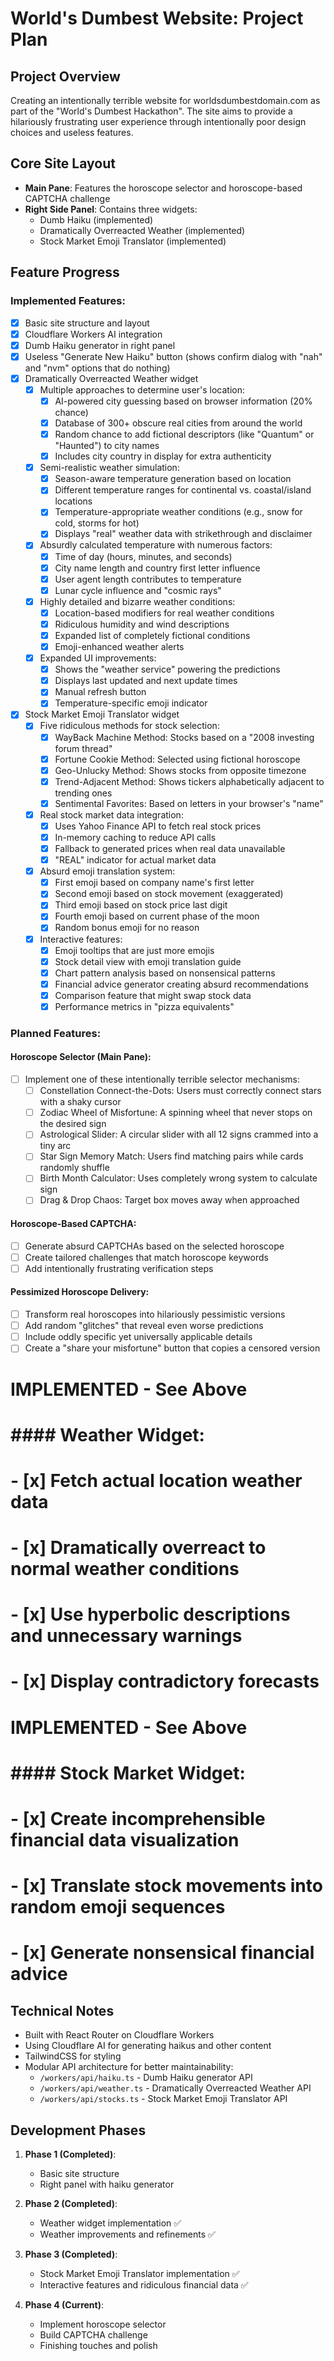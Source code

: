 # World's Dumbest Website: Project Plan

## Project Overview

Creating an intentionally terrible website for worldsdumbestdomain.com as part of the "World's Dumbest Hackathon". The site aims to provide a hilariously frustrating user experience through intentionally poor design choices and useless features.

## Core Site Layout

- **Main Pane**: Features the horoscope selector and horoscope-based CAPTCHA challenge
- **Right Side Panel**: Contains three widgets:
  - Dumb Haiku (implemented)
  - Dramatically Overreacted Weather (implemented)
  - Stock Market Emoji Translator (implemented)

## Feature Progress

### Implemented Features:

- [x] Basic site structure and layout
- [x] Cloudflare Workers AI integration
- [x] Dumb Haiku generator in right panel
- [x] Useless "Generate New Haiku" button (shows confirm dialog with "nah" and "nvm" options that do nothing)
- [x] Dramatically Overreacted Weather widget
  - [x] Multiple approaches to determine user's location:
    - [x] AI-powered city guessing based on browser information (20% chance)
    - [x] Database of 300+ obscure real cities from around the world
    - [x] Random chance to add fictional descriptors (like "Quantum" or "Haunted") to city names
    - [x] Includes city country in display for extra authenticity
  - [x] Semi-realistic weather simulation:
    - [x] Season-aware temperature generation based on location
    - [x] Different temperature ranges for continental vs. coastal/island locations
    - [x] Temperature-appropriate weather conditions (e.g., snow for cold, storms for hot)
    - [x] Displays "real" weather data with strikethrough and disclaimer
  - [x] Absurdly calculated temperature with numerous factors:
    - [x] Time of day (hours, minutes, and seconds)
    - [x] City name length and country first letter influence
    - [x] User agent length contributes to temperature
    - [x] Lunar cycle influence and "cosmic rays"
  - [x] Highly detailed and bizarre weather conditions:
    - [x] Location-based modifiers for real weather conditions
    - [x] Ridiculous humidity and wind descriptions
    - [x] Expanded list of completely fictional conditions
    - [x] Emoji-enhanced weather alerts
  - [x] Expanded UI improvements:
    - [x] Shows the "weather service" powering the predictions
    - [x] Displays last updated and next update times
    - [x] Manual refresh button
    - [x] Temperature-specific emoji indicator
- [x] Stock Market Emoji Translator widget
  - [x] Five ridiculous methods for stock selection:
    - [x] WayBack Machine Method: Stocks based on a "2008 investing forum thread"
    - [x] Fortune Cookie Method: Selected using fictional horoscope
    - [x] Geo-Unlucky Method: Shows stocks from opposite timezone
    - [x] Trend-Adjacent Method: Shows tickers alphabetically adjacent to trending ones
    - [x] Sentimental Favorites: Based on letters in your browser's "name"
  - [x] Real stock market data integration:
    - [x] Uses Yahoo Finance API to fetch real stock prices
    - [x] In-memory caching to reduce API calls
    - [x] Fallback to generated prices when real data unavailable
    - [x] "REAL" indicator for actual market data
  - [x] Absurd emoji translation system:
    - [x] First emoji based on company name's first letter
    - [x] Second emoji based on stock movement (exaggerated)
    - [x] Third emoji based on stock price last digit
    - [x] Fourth emoji based on current phase of the moon
    - [x] Random bonus emoji for no reason
  - [x] Interactive features:
    - [x] Emoji tooltips that are just more emojis
    - [x] Stock detail view with emoji translation guide
    - [x] Chart pattern analysis based on nonsensical patterns
    - [x] Financial advice generator creating absurd recommendations
    - [x] Comparison feature that might swap stock data
    - [x] Performance metrics in "pizza equivalents"

### Planned Features:

#### Horoscope Selector (Main Pane):

- [ ] Implement one of these intentionally terrible selector mechanisms:
  - [ ] Constellation Connect-the-Dots: Users must correctly connect stars with a shaky cursor
  - [ ] Zodiac Wheel of Misfortune: A spinning wheel that never stops on the desired sign
  - [ ] Astrological Slider: A circular slider with all 12 signs crammed into a tiny arc
  - [ ] Star Sign Memory Match: Users find matching pairs while cards randomly shuffle
  - [ ] Birth Month Calculator: Uses completely wrong system to calculate sign
  - [ ] Drag & Drop Chaos: Target box moves away when approached

#### Horoscope-Based CAPTCHA:

- [ ] Generate absurd CAPTCHAs based on the selected horoscope
- [ ] Create tailored challenges that match horoscope keywords
- [ ] Add intentionally frustrating verification steps

#### Pessimized Horoscope Delivery:

- [ ] Transform real horoscopes into hilariously pessimistic versions
- [ ] Add random "glitches" that reveal even worse predictions
- [ ] Include oddly specific yet universally applicable details
- [ ] Create a "share your misfortune" button that copies a censored version

# IMPLEMENTED - See Above
# #### Weather Widget:
# - [x] Fetch actual location weather data
# - [x] Dramatically overreact to normal weather conditions
# - [x] Use hyperbolic descriptions and unnecessary warnings
# - [x] Display contradictory forecasts

# IMPLEMENTED - See Above
# #### Stock Market Widget:
# - [x] Create incomprehensible financial data visualization
# - [x] Translate stock movements into random emoji sequences
# - [x] Generate nonsensical financial advice

## Technical Notes

- Built with React Router on Cloudflare Workers
- Using Cloudflare AI for generating haikus and other content
- TailwindCSS for styling
- Modular API architecture for better maintainability:
  - `/workers/api/haiku.ts` - Dumb Haiku generator API
  - `/workers/api/weather.ts` - Dramatically Overreacted Weather API
  - `/workers/api/stocks.ts` - Stock Market Emoji Translator API

## Development Phases

1. **Phase 1 (Completed)**:
   - Basic site structure
   - Right panel with haiku generator

2. **Phase 2 (Completed)**:
   - Weather widget implementation ✅
   - Weather improvements and refinements ✅

3. **Phase 3 (Completed)**:
   - Stock Market Emoji Translator implementation ✅
   - Interactive features and ridiculous financial data ✅

4. **Phase 4 (Current)**:
   - Implement horoscope selector
   - Build CAPTCHA challenge
   - Finishing touches and polish